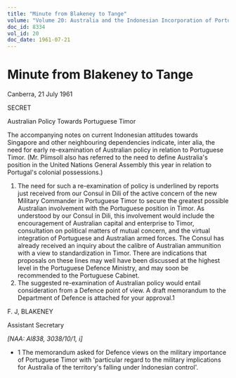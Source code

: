 ```yaml
---
title: "Minute from Blakeney to Tange"
volume: "Volume 20: Australia and the Indonesian Incorporation of Portuguese Timor, 1974-1976"
doc_id: 8334
vol_id: 20
doc_date: 1961-07-21
---
```


# Minute from Blakeney to Tange

Canberra, 21 July 1961

SECRET

Australian Policy Towards Portuguese Timor

The accompanying notes on current Indonesian attitudes towards Singapore and other neighbouring dependencies indicate, inter alia, the need for early re-examination of Australian policy in relation to Portuguese Timor. (Mr. Plimsoll also has referred to the need to define Australia's position in the United Nations General Assembly this year in relation to Portugal's colonial possessions.)

  1. The need for such a re-examination of policy is underlined by reports just received from our Consul in Dili of the active concern of the new Military Commander in Portuguese Timor to secure the greatest possible Australian involvement with the Portuguese position in Timor. As understood by our Consul in Dili, this involvement would include the encouragement of Australian capital and enterprise to Timor, consultation on political matters of mutual concern, and the virtual integration of Portuguese and Australian armed forces. The Consul has already received an inquiry about the calibre of Australian ammunition with a view to standardization in Timor. There are indications that proposals on these lines may well have been discussed at the highest level in the Portuguese Defence Ministry, and may soon be recommended to the Portuguese Cabinet.
  2. The suggested re-examination of Australian policy would entail consideration from a Defence point of view. A draft memorandum to the Department of Defence is attached for your approval.1



F. J, BLAKENEY

Assistant Secretary

_[NAA: Al838, 3038/10/1, i]_

  * 1 The memorandum asked for Defence views on the military importance of Portuguese Timor with 'particular regard to the military implications for Australia of the territory's falling under Indonesian control'. 


